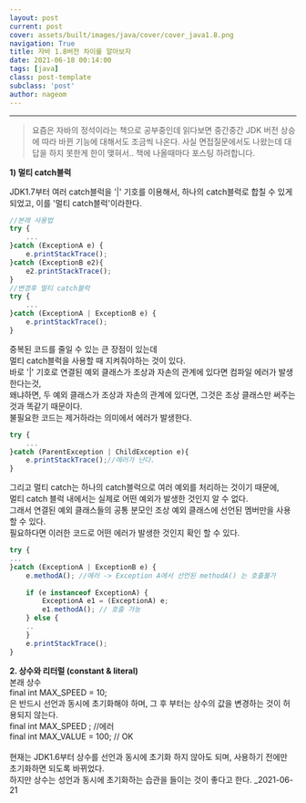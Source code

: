 ```yaml
---
layout: post
current: post
cover: assets/built/images/java/cover/cover_java1.8.png
navigation: True
title: 자바 1.8버전 차이를 알아보자
date: 2021-06-18 00:14:00
tags: [java]
class: post-template
subclass: 'post'
author: nageom
---
```

***
> 요즘은 자바의 정석이라는 책으로 공부중인데 읽다보면 중간중간 JDK 버전 상승에 따라 바뀐 기능에 대해서도
> 조금씩 나온다. 사실 면접질문에서도 나왔는데 대답을 하지 못한게 한이 맺혀서.. 책에 나올때마다 포스팅 하려합니다. 

**1) 멀티 catch블럭**<br>

JDK1.7부터 여러 catch블럭을 '|' 기호를 이용해서, 하나의 catch블럭로 합칠 수 있게 되었고, 이를 '멀티 catch블럭'이라한다. <br>
~~~javascript
//본래 사용법
try {
    ...
}catch (ExceptionA e) {
    e.printStackTrace();
}catch (ExceptionB e2){
    e2.printStackTrace();
}
//변경후 멀티 catch블럭
try {
    ...
}catch (ExceptionA | ExceptionB e) {
    e.printStackTrace();
}

~~~
중복된 코드를 줄일 수 있는 큰 장점이 있는데<br>
멀티 catch블럭을 사용할 때 지켜줘야하는 것이 있다.<br>
바로 '|' 기호로 연결된 예외 클래스가 조상과 자손의 관계에 있다면 컴파일 에러가 발생한다는것, <br>
왜냐하면, 두 예외 클래스가 조상과 자손의 관계에 있다면, 그것은 조상 클래스만 써주는 것과 똑같기 때문이다. <br>
불필요한 코드는 제거하라는 의미에서 에러가 발생한다. <br>
~~~javascript
try {
    ...
}catch (ParentException | ChildException e){
    e.printStackTrace();//에러가 난다. 
}

~~~
그리고 멀티 catch는 하나의 catch블럭으로 여러 예외를 처리하는 것이기 때문에,<br>
멀티 catch 블럭 내에서는 실제로 어떤 예외가 발생한 것인지 알 수 없다. <br>
그래서 연결된 예외 클래스들의 공통 분모인 조상 예외 클래스에 선언된 멤버만을 사용할 수 있다. <br>
필요하다면 이러한 코드로 어떤 에러가 발생한 것인지 확인 할 수 있다. <br>
~~~ javascript
try {
...
}catch (ExceptionA | ExceptionB e) {
    e.methodA(); //에러 -> Exception A에서 선언된 methodA() 는 호출불가 
    
    if (e instanceof ExceptionA) {
        ExceptionA e1 = (ExceptionA) e;
        e1.methodA(); // 호출 가능
    } else {
    ..
    }
    e.printStackTrace();
}
~~~

**2. 상수와 리터럴 (constant & literal)**<br>
본래 상수 <br>
    final int MAX_SPEED = 10; <br>
   은 반드시 선언과 동시에 초기화해야 하며, 그 후 부터는 상수의 값을 변경하는 것이 허용되지 않는다. <br>
   final int MAX_SPEED ; //에러<br>
   final int MAX_VALUE = 100; // OK<br>
   <br>
현재는 JDK1.6부터 상수를 선언과 동시에 초기화 하지 않아도 되며, 사용하기 전에만 초기화하면 되도록 바뀌었다. <br>
하지만 상수는 성언과 동시에 초기화하는 습관을 들이는 것이 좋다고 한다. _2021-06-21<br>